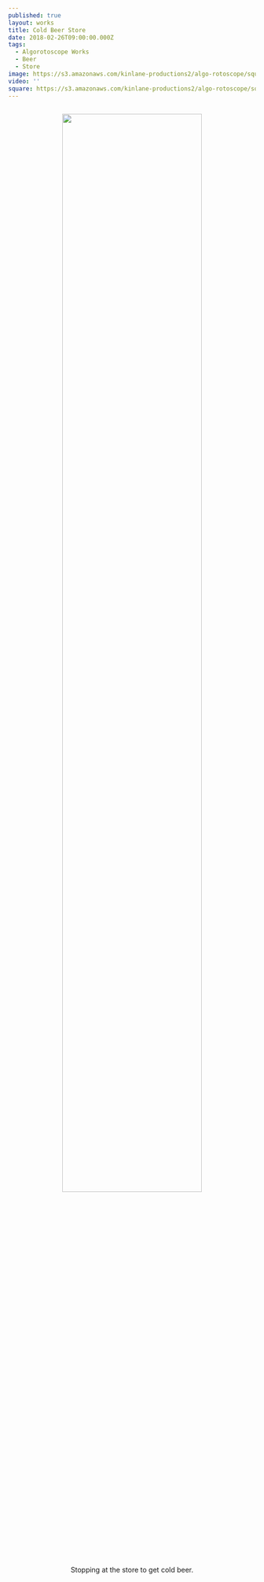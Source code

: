 ```yaml
---
published: true
layout: works
title: Cold Beer Store
date: 2018-02-26T09:00:00.000Z
tags:
  - Algorotoscope Works
  - Beer
  - Store
image: https://s3.amazonaws.com/kinlane-productions2/algo-rotoscope/square/C2zqzsfVIAA2hcM.jpg
video: ''
square: https://s3.amazonaws.com/kinlane-productions2/algo-rotoscope/square/C2zqzsfVIAA2hcM_square.jpg
---
```

<p align="center"><img src="{{ page.image }}" width="75%" style="padding: 15px;" /></p>
<center>Stopping at the store to get cold beer.</center>
